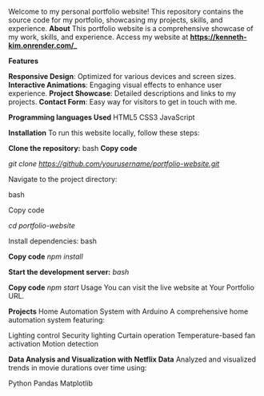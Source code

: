 

Welcome to my personal portfolio website! This repository contains the source code for my portfolio, showcasing my projects, skills, and experience. 
**About** 
This portfolio website is a comprehensive showcase of my work, skills, and experience. 
Access my website at **https://kenneth-kim.onrender.com/_**


**Features**

**Responsive Design**: Optimized for various devices and screen sizes.
**Interactive Animations**: Engaging visual effects to enhance user experience.
**Project Showcase**: Detailed descriptions and links to my projects.
**Contact Form**: Easy way for visitors to get in touch with me.

**Programming languages Used**
HTML5
CSS3
JavaScript

**Installation**
To run this website locally, follow these steps:

**Clone the repository:**
bash
**Copy code**

_git clone https://github.com/yourusername/portfolio-website.git_

Navigate to the project directory:

bash

Copy code

_cd portfolio-website_

Install dependencies:
bash

**Copy code**
_npm install_

**Start the development server:**
_bash_

**Copy code**
_npm start_
Usage
You can visit the live website at Your Portfolio URL.

**Projects**
Home Automation System with Arduino
A comprehensive home automation system featuring:

Lighting control
Security lighting
Curtain operation
Temperature-based fan activation
Motion detection

**Data Analysis and Visualization with Netflix Data**
Analyzed and visualized trends in movie durations over time using:

Python
Pandas
Matplotlib

